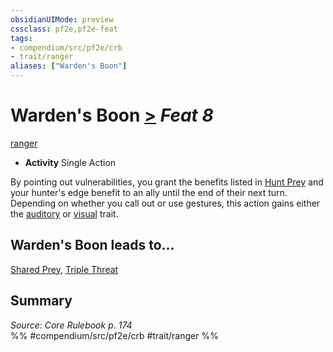 ```yaml
---
obsidianUIMode: preview
cssclass: pf2e,pf2e-feat
tags:
- compendium/src/pf2e/crb
- trait/ranger
aliases: ["Warden's Boon"]
---
```

# Warden's Boon  [>](../../Rules/core-rulebook/chapter-9-playing-the-game.md#Actions "Single Action") *Feat 8*  
[ranger](../../Rules/traits/ranger.md)  

- **Activity** Single Action

By pointing out vulnerabilities, you grant the benefits listed in [Hunt Prey](../../Rules/actions/hunt-prey.md) and your hunter's edge benefit to an ally until the end of their next turn. Depending on whether you call out or use gestures, this action gains either the [auditory](../../Rules/traits/auditory.md) or [visual](../../Rules/traits/visual.md) trait.

## Warden's Boon leads to...

[Shared Prey](shared-prey.md), [Triple Threat](triple-threat.md)

## Summary

*Source: Core Rulebook p. 174*  
%% #compendium/src/pf2e/crb #trait/ranger %%